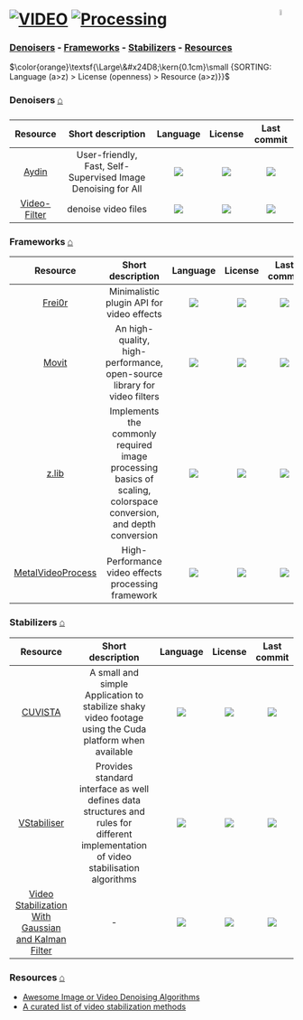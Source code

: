 # [![VIDEO](https://flat.badgen.net/badge/HyMPS/VIDEO/green?scale=1.8)](https://github.com/forart/HyMPS#-1 "VIDEO section") [![Processing](https://flat.badgen.net/badge/HyMPS/Processing/blue?scale=1.8&label=)](https://github.com/forart/HyMPS/blob/main/Video/Processing.md#-- "Processing page") <img align="right" alt="stable" src="https://user-images.githubusercontent.com/171307/210727719-14b940a2-d1dc-4991-b6a4-7add74463ce8.png" width="5%" />

### [Denoisers](#denoisers-) - [Frameworks](#frameworks-) - [Stabilizers](#stabilizers-) - [Resources](#resources-)

$\color{orange}\textsf{\Large\&#x24D8;\kern{0.1cm}\small {SORTING: Language (a>z) > License (openness) > Resource (a>z)}}$ 

### Denoisers [⌂](#--)
|Resource|Short description|Language|License|Last commit|
|:-:|:-:|:-:|:-:|:-:|
|[Aydin](https://royerlab.github.io/aydin/)|User-friendly, Fast, Self-Supervised Image Denoising for All|[![](https://img.shields.io/github/languages/top/royerlab/aydin?color=pink&style=flat-square)](https://github.com/royerlab/aydin/graphs/contributors)|[![](https://flat.badgen.net/github/license/royerlab/aydin?label=)](https://github.com/royerlab/aydin/blob/master/LICENSE.txt)|[![](https://img.shields.io/github/last-commit/royerlab/aydin?style=flat-square&label=)](https://github.com/royerlab/aydin/graphs/code-frequency)|
|[Video-Filter](https://github.com/antonioam82/Video-Filter#readme)|denoise video files|[![](https://img.shields.io/github/languages/top/antonioam82/Video-Filter?color=pink&style=flat-square)](https://github.com/antonioam82/Video-Filter/graphs/contributors)|[![](https://flat.badgen.net/github/license/antonioam82/Video-Filter?label=)](https://github.com/antonioam82/Video-Filter/blob/master/LICENSE)|[![](https://img.shields.io/github/last-commit/antonioam82/Video-Filter?style=flat-square&label=)](https://github.com/antonioam82/Video-Filter/graphs/code-frequency)|


### Frameworks [⌂](#--)
|Resource|Short description|Language|License|Last commit|
|:-:|:-:|:-:|:-:|:-:|
|[Frei0r](https://frei0r.dyne.org/)|Minimalistic plugin API for video effects|[![](https://img.shields.io/github/languages/top/dyne/frei0r?color=pink&style=flat-square)](https://github.com/dyne/frei0r/graphs/contributors)|[![](https://flat.badgen.net/github/license/dyne/frei0r?label=)](https://github.com/dyne/frei0r/blob/master/LICENSE)|[![](https://img.shields.io/github/last-commit/dyne/frei0r/master?style=flat-square&label=)](https://github.com/dyne/frei0r/graphs/code-frequency)|
|[Movit](https://movit.sesse.net/)|An high-quality, high-performance, open-source library for video filters|[![](https://img.shields.io/github/languages/top/ddennedy/movit?color=pink&style=flat-square)](https://github.com/ddennedy/movit/graphs/contributors)|[![](https://flat.badgen.net/github/license/ddennedy/movit?label=)](https://github.com/ddennedy/movit/blob/master/LICENSE)|[![](https://img.shields.io/github/last-commit/ddennedy/movit/master?style=flat-square&label=)](https://github.com/ddennedy/movit/graphs/code-frequency)|
|[z.lib](https://github.com/sekrit-twc/zimg#readme)|Implements the commonly required image processing basics of scaling, colorspace conversion, and depth conversion|[![](https://img.shields.io/github/languages/top/sekrit-twc/zimg?color=pink&style=flat-square)](https://github.com/sekrit-twc/zimg/graphs/contributors)|[![](https://flat.badgen.net/github/license/sekrit-twc/zimg?label=)](https://github.com/sekrit-twc/zimg/blob/master/LICENSE)|[![](https://img.shields.io/github/last-commit/sekrit-twc/zimg/master?style=flat-square&label=)](https://github.com/sekrit-twc/zimg/graphs/code-frequency)|
|[MetalVideoProcess](https://github.com/wangrenzhu/MetalVideoProcess#readme)|High-Performance video effects processing framework|[![](https://img.shields.io/github/languages/top/wangrenzhu/MetalVideoProcess?color=pink&style=flat-square)](https://github.com/wangrenzhu/MetalVideoProcess/graphs/contributors)|[![](https://flat.badgen.net/github/license/wangrenzhu/MetalVideoProcess?label=)](https://github.com/wangrenzhu/MetalVideoProcess/blob/master/LICENSE)|[![](https://img.shields.io/github/last-commit/wangrenzhu/MetalVideoProcess/master?style=flat-square&label=)](https://github.com/wangrenzhu/MetalVideoProcess/graphs/code-frequency)|

### Stabilizers [⌂](#--)
|Resource|Short description|Language|License|Last commit|
|:-:|:-:|:-:|:-:|:-:|
|[CUVISTA](https://rainermtb.github.io/cuvista/)|A small and simple Application to stabilize shaky video footage using the Cuda platform when available|[![](https://img.shields.io/github/languages/top/RainerMtb/cuvista?color=pink&style=flat-square)](https://github.com/RainerMtb/cuvista/graphs/contributors)|[![](https://flat.badgen.net/github/license/RainerMtb/cuvista?label=)](https://github.com/RainerMtb/cuvista/blob/master/LICENSE)|[![](https://img.shields.io/github/last-commit/RainerMtb/cuvista/master?style=flat-square&label=)](https://github.com/RainerMtb/cuvista/graphs/code-frequency)|
|[VStabiliser](https://www.constantrobotics.com/video-stabilizer-lib)|Provides standard interface as well defines data structures and rules for different implementation of video stabilisation algorithms|[![](https://img.shields.io/github/languages/top/ConstantRobotics-Ltd/VStabiliser?color=pink&style=flat-square)](https://github.com/ConstantRobotics-Ltd/VStabiliser/graphs/contributors)|[![](https://flat.badgen.net/github/license/ConstantRobotics-Ltd/VStabiliser?label=)](https://github.com/ConstantRobotics-Ltd/VStabiliser/blob/master/LICENSE)|[![](https://img.shields.io/github/last-commit/ConstantRobotics-Ltd/VStabiliser?style=flat-square&label=)](https://github.com/ConstantRobotics-Ltd/VStabiliser/graphs/code-frequency)|
|[Video Stabilization With Gaussian and Kalman Filter](https://github.com/adithyapranav/VIDEO-STABILIZATION-USING-KALMAN-AND-GAUSSIAN-FILTER#readme)|-|[![](https://img.shields.io/github/languages/top/adithyapranav/VIDEO-STABILIZATION-USING-KALMAN-AND-GAUSSIAN-FILTER?color=pink&style=flat-square)](https://github.com/adithyapranav/VIDEO-STABILIZATION-USING-KALMAN-AND-GAUSSIAN-FILTER/graphs/contributors)|[![](https://flat.badgen.net/github/license/adithyapranav/VIDEO-STABILIZATION-USING-KALMAN-AND-GAUSSIAN-FILTER?label=)](https://github.com/adithyapranav/VIDEO-STABILIZATION-USING-KALMAN-AND-GAUSSIAN-FILTER/blob/master/LICENSE)|[![](https://img.shields.io/github/last-commit/adithyapranav/VIDEO-STABILIZATION-USING-KALMAN-AND-GAUSSIAN-FILTER?style=flat-square&label=)](https://github.com/adithyapranav/VIDEO-STABILIZATION-USING-KALMAN-AND-GAUSSIAN-FILTER/graphs/code-frequency)|


### Resources [⌂](#--)
- [Awesome Image or Video Denoising Algorithms](https://github.com/z-bingo/awesome-image-denoising-state-of-the-art#awesome-image-or-video-denoising-algorithms)
- [A curated list of video stabilization methods](https://github.com/yaochih/awesome-video-stabilization)
